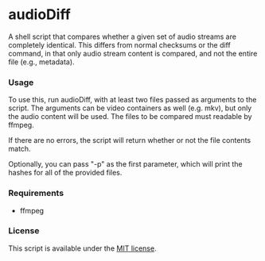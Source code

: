 # audioDiff
A shell script that compares whether a given set of audio streams are completely identical. This differs from normal checksums or the diff command, in that only audio stream content is compared, and not the entire file (e.g., metadata).

### Usage
To use this, run audioDiff, with at least two files passed as arguments to the script. The arguments can be video containers as well (e.g. mkv), but only the audio content will be used. The files to be compared must readable by ffmpeg.

If there are no errors, the script will return whether or not the file contents match.

Optionally, you can pass "-p" as the first parameter, which will print the hashes for all of the provided files.

### Requirements
- ffmpeg

### License
This script is available under the [MIT license](https://github.com/AaronAyub/audioDiff/blob/main/LICENSE).
